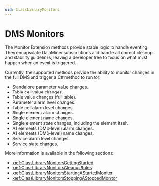 ```yaml
---
uid: ClassLibraryMonitors
---
```


# DMS Monitors

The Monitor Extension methods provide stable logic to handle eventing. They encapsulate DataMiner subscriptions and handle all correct cleanup and stability guidelines, leaving a developer free to focus on what must happen when an event is triggered.

Currently, the supported methods provide the ability to monitor changes in the full DMS and trigger a C# method to run for:

- Standalone parameter value changes.
- Table cell value changes.
- Table value changes (full table).
- Parameter alarm level changes.
- Table cell alarm level changes.
- Single element alarm changes.
- Single element name changes.
- Single element state changes, including the element itself.
- All elements (DMS-level) alarm changes.
- All elements (DMS-level) name changes.
- Service alarm level changes.
- Service state changes.

More information is available in the following sections:

- <xref:ClassLibraryMonitorsGettingStarted>
- <xref:ClassLibraryMonitorsCleanupRules>
- <xref:ClassLibraryMonitorsStartingAStartedMonitor>
- <xref:ClassLibraryMonitorsStoppingAStoppedMonitor>
